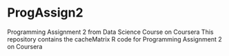 # ProgAssign2
Programming Assignment 2 from Data Science Course on Coursera
This repository contains the cacheMatrix R code for Programming Assignment 2 on Coursera
